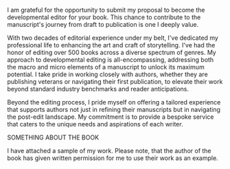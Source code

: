 I am grateful for the opportunity to submit my proposal to become the developmental editor for your book. This chance to contribute to the manuscript's journey from draft to publication is one I deeply value.

With two decades of editorial experience under my belt, I've dedicated my professional life to enhancing the art and craft of storytelling. I've had the honor of editing over 500 books across a diverse spectrum of genres. My approach to developmental editing is all-encompassing, addressing both the macro and micro elements of a manuscript to unlock its maximum potential. I take pride in working closely with authors, whether they are publishing veterans or navigating their first publication, to elevate their work beyond standard industry benchmarks and reader anticipations.

Beyond the editing process, I pride myself on offering a tailored experience that supports authors not just in refining their manuscripts but in navigating the post-edit landscape. My commitment is to provide a bespoke service that caters to the unique needs and aspirations of each writer.

SOMETHING ABOUT THE BOOK

I have attached a sample of my work. Please note, that the author of the book has given written permission for me to use their work as an example. 

